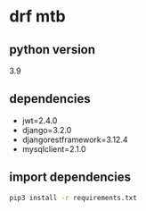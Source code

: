 # drf mtb

## python version
3.9

## dependencies
- jwt=2.4.0
- django=3.2.0
- djangorestframework=3.12.4
- mysqlclient=2.1.0

## import dependencies

```bash
pip3 install -r requirements.txt
```